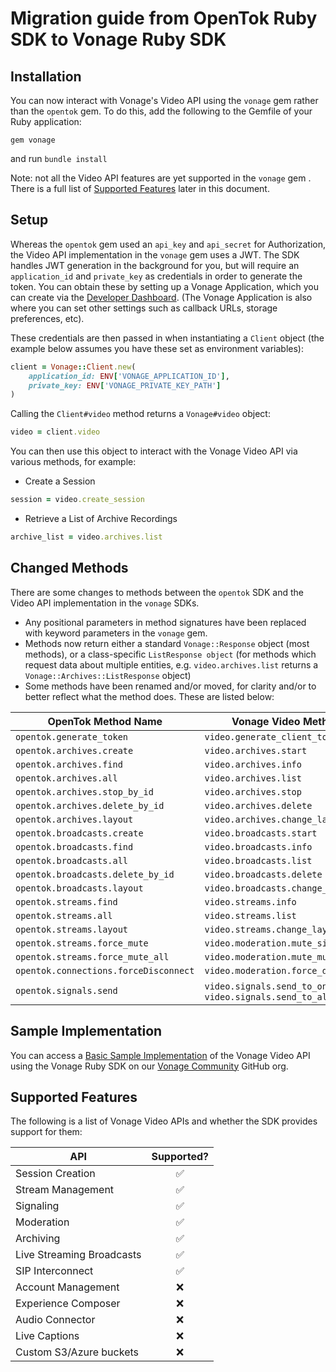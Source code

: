 # Migration guide from OpenTok Ruby SDK to Vonage Ruby SDK

## Installation

You can now interact with Vonage's Video API using the `vonage` gem rather than the `opentok` gem. To do this, add the following to the Gemfile of your Ruby application:

```Gemfile
gem vonage
```

and run `bundle install`

Note: not all the Video API features are yet supported in the `vonage` gem . There is a full list of [Supported Features](#supported-features) later in this document.

## Setup

Whereas the `opentok` gem used an `api_key` and `api_secret` for Authorization, the Video API implementation in the `vonage` gem uses a JWT. The SDK handles JWT generation in the background for you, but will require an `application_id` and `private_key` as credentials in order to generate the token. You can obtain these by setting up a Vonage Application, which you can create via the [Developer Dashboard](https://dashboard.nexmo.com/applications). (The Vonage Application is also where you can set other settings such as callback URLs, storage preferences, etc).

These credentials are then passed in when instantiating a `Client` object (the example below assumes you have these set as environment variables):

```ruby
client = Vonage::Client.new(
	application_id: ENV['VONAGE_APPLICATION_ID'],
	private_key: ENV['VONAGE_PRIVATE_KEY_PATH']
)
```

Calling the `Client#video` method returns a `Vonage#video` object:

```ruby
video = client.video
```

You can then use this object to interact with the Vonage Video API via various methods, for example:

- Create a Session

```ruby
session = video.create_session
```

- Retrieve a List of Archive Recordings

```ruby
archive_list = video.archives.list
```

## Changed Methods

There are some changes to methods between the `opentok` SDK and the Video API implementation in the `vonage` SDKs.

- Any positional parameters in method signatures have been replaced with keyword parameters in the `vonage` gem.
- Methods now return either a standard `Vonage::Response` object (most methods), or a class-specific `ListResponse object` (for methods which request data about multiple entities, e.g. `video.archives.list` returns a `Vonage::Archives::ListResponse` object)
- Some methods have been renamed and/or moved, for clarity and/or to better reflect what the method does. These are listed below:

| OpenTok Method Name | Vonage Video Method Name |
|---|---|
| `opentok.generate_token` | `video.generate_client_token` |
| `opentok.archives.create` | `video.archives.start` |
| `opentok.archives.find` | `video.archives.info` |
| `opentok.archives.all` | `video.archives.list` |
| `opentok.archives.stop_by_id` | `video.archives.stop` |
| `opentok.archives.delete_by_id` | `video.archives.delete` |
| `opentok.archives.layout` | `video.archives.change_layout` |
| `opentok.broadcasts.create` | `video.broadcasts.start` |
| `opentok.broadcasts.find` | `video.broadcasts.info` |
| `opentok.broadcasts.all` | `video.broadcasts.list` |
| `opentok.broadcasts.delete_by_id` | `video.broadcasts.delete` |
| `opentok.broadcasts.layout` | `video.broadcasts.change_layout` |
| `opentok.streams.find` | `video.streams.info` |
| `opentok.streams.all` | `video.streams.list` |
| `opentok.streams.layout` | `video.streams.change_layout` |
| `opentok.streams.force_mute` | `video.moderation.mute_single_stream` |
| `opentok.streams.force_mute_all` | `video.moderation.mute_multiple_streams` |
| `opentok.connections.forceDisconnect` | `video.moderation.force_disconnect` |
| `opentok.signals.send` | `video.signals.send_to_one` and `video.signals.send_to_all` |

## Sample Implementation

You can access a [Basic Sample Implementation](https://github.com/Vonage-Community/sample-video_api-sinatra-ruby_sdk) of the Vonage Video API using the Vonage Ruby SDK on our [Vonage Community](https://github.com/Vonage-Community) GitHub org.

## Supported Features

The following is a list of Vonage Video APIs and whether the SDK provides support for them:

| API   |  Supported?
|----------|:-------------:|
| Session Creation | ✅ |
| Stream Management | ✅ |
| Signaling | ✅ |
| Moderation | ✅ |
| Archiving | ✅ |
| Live Streaming Broadcasts | ✅ |
| SIP Interconnect | ✅ |
| Account Management | ❌ |
| Experience Composer | ❌ |
| Audio Connector | ❌ |
| Live Captions | ❌ |
| Custom S3/Azure buckets | ❌ |
